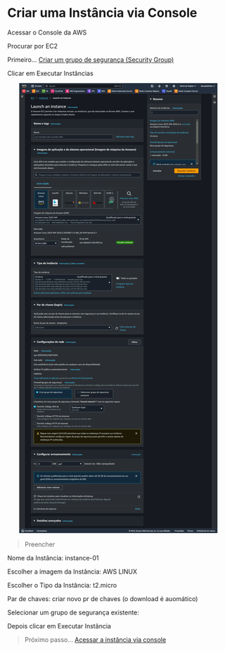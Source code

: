 # Criar uma Instância via Console

Acessar o Console da AWS

Procurar por EC2

Primeiro... [Criar um grupo de segurança (Security Group)](./security-group.md)

Clicar em Executar Instâncias

<div align="center">

![Criar EC2](../../images/criar-ec2.png)

</div>

> Preencher

Nome da Instância: instance-01

Escolher a imagem da Instância: AWS LINUX

Escolher o Tipo da Instância: t2.micro

Par de chaves: criar novo pr de chaves (o download é auomático)

Selecionar um grupo de segurança existente: 

Depois clicar em Executar Instância

> Próximo passo... [Acessar a instância via console](../acessar/cli.md)
